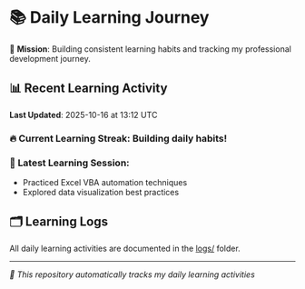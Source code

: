 # 📚 Daily Learning Journey

🎯 **Mission**: Building consistent learning habits and tracking my professional development journey.

## 📊 Recent Learning Activity

**Last Updated**: 2025-10-16 at 13:12 UTC

### 🔥 Current Learning Streak: Building daily habits!

### 📝 Latest Learning Session:
- Practiced Excel VBA automation techniques
- Explored data visualization best practices

## 🗂️ Learning Logs

All daily learning activities are documented in the [logs/](./logs/) folder.

---
*🤖 This repository automatically tracks my daily learning activities*

